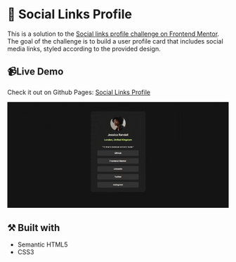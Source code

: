 # 🔗 Social Links Profile

This is a solution to the [Social links profile challenge on Frontend Mentor](https://www.frontendmentor.io/challenges/social-links-profile-UG32l9m6dQ). The goal of the challenge is to build a user profile card that includes social media links, styled according to the provided design.

## 📹Live Demo

Check it out on Github Pages: [Social Links Profile](https://julikss.github.io/frontend-mentor-challenges/social-links-profile/)

![](./assets/images/preview.gif)


## ⚒️ Built with

- Semantic HTML5
- CSS3
